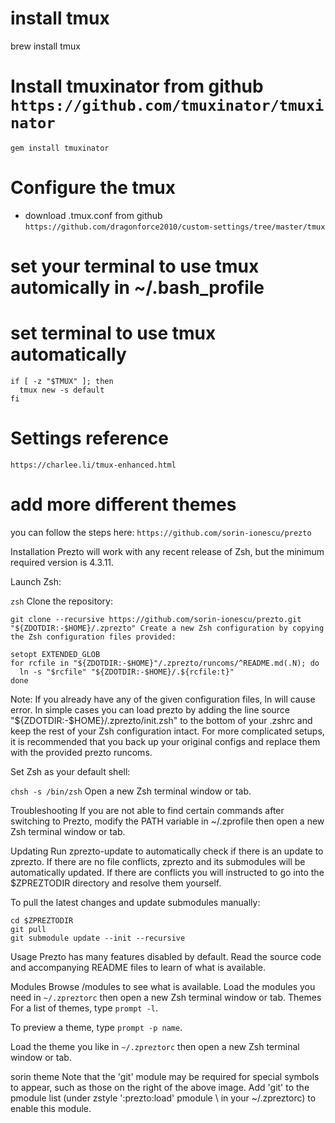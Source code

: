 # install tmux
brew install tmux

# Install tmuxinator from github `https://github.com/tmuxinator/tmuxinator`
`gem install tmuxinator`

# Configure the tmux
- download .tmux.conf from github `https://github.com/dragonforce2010/custom-settings/tree/master/tmux`

# set your terminal to use tmux automically in ~/.bash_profile
# set terminal to use tmux automatically
```
if [ -z "$TMUX" ]; then
  tmux new -s default
fi
```


# Settings reference
`https://charlee.li/tmux-enhanced.html`

# add more different themes
you can follow the steps here: `https://github.com/sorin-ionescu/prezto`

Installation
Prezto will work with any recent release of Zsh, but the minimum required version is 4.3.11.

Launch Zsh:

`zsh`
Clone the repository:

`git clone --recursive https://github.com/sorin-ionescu/prezto.git "${ZDOTDIR:-$HOME}/.zprezto"
Create a new Zsh configuration by copying the Zsh configuration files provided:`

```
setopt EXTENDED_GLOB
for rcfile in "${ZDOTDIR:-$HOME}"/.zprezto/runcoms/^README.md(.N); do
  ln -s "$rcfile" "${ZDOTDIR:-$HOME}/.${rcfile:t}"
done
```
Note: If you already have any of the given configuration files, ln will cause error. In simple cases you can load prezto by adding the line source "${ZDOTDIR:-$HOME}/.zprezto/init.zsh" to the bottom of your .zshrc and keep the rest of your Zsh configuration intact. For more complicated setups, it is recommended that you back up your original configs and replace them with the provided prezto runcoms.

Set Zsh as your default shell:

`chsh -s /bin/zsh`
Open a new Zsh terminal window or tab.

Troubleshooting
If you are not able to find certain commands after switching to Prezto, modify the PATH variable in ~/.zprofile then open a new Zsh terminal window or tab.

Updating
Run zprezto-update to automatically check if there is an update to zprezto. If there are no file conflicts, zprezto and its submodules will be automatically updated. If there are conflicts you will instructed to go into the $ZPREZTODIR directory and resolve them yourself.

To pull the latest changes and update submodules manually:

```
cd $ZPREZTODIR
git pull
git submodule update --init --recursive
```
Usage
Prezto has many features disabled by default. Read the source code and accompanying README files to learn of what is available.

Modules
Browse /modules to see what is available.
Load the modules you need in `~/.zpreztorc` then open a new Zsh terminal window or tab.
Themes
For a list of themes, type `prompt -l`.

To preview a theme, type `prompt -p name`.

Load the theme you like in `~/.zpreztorc` then open a new Zsh terminal window or tab.

sorin theme Note that the 'git' module may be required for special symbols to appear, such as those on the right of the above image. Add 'git' to the pmodule list (under zstyle ':prezto:load' pmodule \ in your ~/.zpreztorc) to enable this module.
